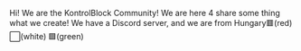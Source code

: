 Hi! We are the KontrolBlock Community! We are here 4 share some thing what we create!
We have a Discord server, and we are from Hungary🟥(red)
                                                 ⬜(white)
                                                 🟩(green)
                                                 
